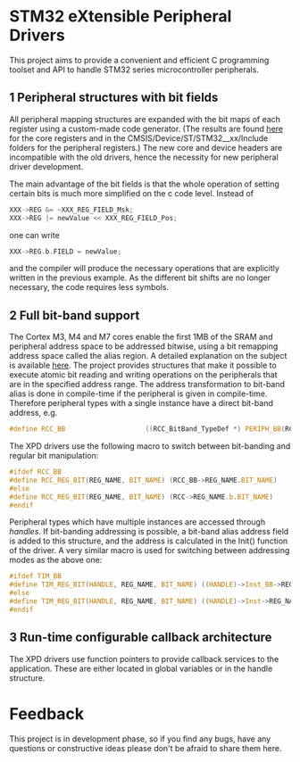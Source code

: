 # STM32 eXtensible Peripheral Drivers

This project aims to provide a convenient and efficient C programming toolset and API to handle STM32 series microcontroller peripherals.

## 1 Peripheral structures with bit fields

All peripheral mapping structures are expanded with the bit maps of each register using a custom-made code generator. (The results are found [here](/CMSIS/Include) for the core registers and in the CMSIS/Device/ST/STM32__xx/Include folders for the peripheral registers.) The new core and device headers are incompatible with the old drivers, hence the necessity for new peripheral driver development.

The main advantage of the bit fields is that the whole operation of setting certain bits is much more simplified on the c code level. Instead of
```C
XXX->REG &= ~XXX_REG_FIELD_Msk;
XXX->REG |= newValue << XXX_REG_FIELD_Pos;
```
one can write 
```C
XXX->REG.b.FIELD = newValue;
```
and the compiler will produce the necessary operations that are explicitly written in the previous example. As the different bit shifts are no longer necessary, the code requires less symbols.

## 2 Full bit-band support
The Cortex M3, M4 and M7 cores enable the first 1MB of the SRAM and peripheral address space to be addressed bitwise, using a bit remapping address space called the alias region. A detailed explanation on the subject is available [here](/BitBanding.md). The project provides structures that make it possible to execute atomic bit reading and writing operations on the peripherals that are in the specified address range. The address transformation to bit-band alias is done in compile-time if the peripheral is given in compile-time. Therefore peripheral types with a single instance have a direct bit-band address, e.g.
```C
#define RCC_BB                    ((RCC_BitBand_TypeDef *) PERIPH_BB(RCC_BASE))
```
The XPD drivers use the following macro to switch between bit-banding and regular bit manipulation:
```C
#ifdef RCC_BB
#define RCC_REG_BIT(REG_NAME, BIT_NAME) (RCC_BB->REG_NAME.BIT_NAME)
#else
#define RCC_REG_BIT(REG_NAME, BIT_NAME) (RCC->REG_NAME.b.BIT_NAME)
#endif
```
Peripheral types which have multiple instances are accessed through *handles*. If bit-banding addressing is possible, a bit-band alias address field is added to this structure, and the address is calculated in the Init() function of the driver. A very similar macro is used for switching between addressing modes as the above one:
```C
#ifdef TIM_BB
#define TIM_REG_BIT(HANDLE, REG_NAME, BIT_NAME) ((HANDLE)->Inst_BB->REG_NAME.BIT_NAME)
#else
#define TIM_REG_BIT(HANDLE, REG_NAME, BIT_NAME) ((HANDLE)->Inst->REG_NAME.b.BIT_NAME)
#endif
```
## 3 Run-time configurable callback architecture
The XPD drivers use function pointers to provide callback services to the application. These are either located in global variables or in the handle structure.

Feedback
========
This project is in development phase, so if you find any bugs, have any questions or constructive ideas please don't be afraid to share them here.
